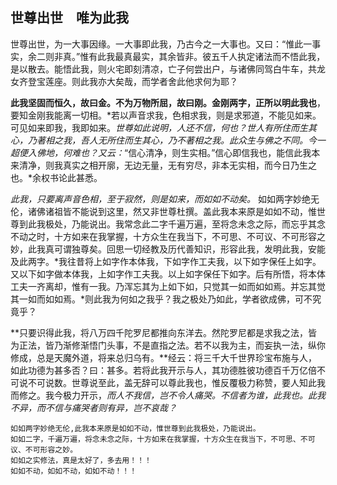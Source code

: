 ## 世尊出世　唯为此我

世尊出世，为一大事因缘。一大事即此我，乃古今之一大事也。又曰：“惟此一事实，余二则非真。”惟有此我最真最实，其余皆非。彼五千人执定诸法而不悟此我，是以散去。能悟此我，则火宅即刻清凉，亡子何尝出户，与诸佛同驾白牛车，共龙女齐登宝莲座。则此我亦大矣哉，而学者舍此他求何为耶？

**此我坚固而恒久，故曰金。不为万物所屈，故曰刚。金刚两字，正所以明此我也**，要知金刚我能离一切相。*若以声音求我，色相求我，则是求邪道，不能见如来。可见如来即我，我即如来。*世尊如此说明，人还不信，何也？世人有所住而生其心，乃著相之我，吾人无所住而生其心，乃不著相之我。此众生与佛之不同。今一超便入佛地，何难也？又云：*“信心清净，则生实相。”信心即信我也，能信此我本来清净，则我真实之相开廓，无边无量，无有穷尽，非本无实相，而今日乃生之也。*余权书论此甚悉。

*此我，只要离声音色相，至于寂然，则是如来，而如如不动矣。* 如如两字妙绝无伦，诸佛诸祖皆不能说到这里，然又非世尊杜撰。盖此我本来原是如如不动，惟世尊到此我极处，乃能说出。我常念此二字千遍万遍，至将念未念之际，而忘乎其念不动之时，十方如来在我掌握，十方众生在我当下，不可思、不可议、不可形容之妙，此我真可谓独尊矣。回思一切经教及历代善知识，形容此我，发明此我，安能及此两字。*我往昔将上如字作本体我，下如字作工夫我，以下如字保任上如字。又以下如字做本体我，上如字作工夫我。以上如字保任下如字。后有所悟，将本体工夫一齐离却，惟有一我。乃浑忘其为上如下如，只觉其一如而如如焉。并忘其觉其一如而如如焉。*则此我为何如之我乎？我之极处乃如此，学者欲成佛，可不究竟乎？

**只要识得此我，将八万四千陀罗尼都推向东洋去。然陀罗尼都是求我之法，皆为正法，皆乃渐修渐悟门头事，不是直指之法。若不以我为主，而妄执一法，纵你修成，总是天魔外道，将来总归乌有。**经云：将三千大千世界珍宝布施与人，如此功德为甚多否？曰：甚多。若将此我开示与人，其功德胜彼功德百千万亿倍不可说不可说数。世尊说至此，盖无辞可以尊此我也，惟反覆极力称赞，要人知此我而修之。我今极力开示，*而人不我信，岂不令人痛哭。不信者为谁，此我也。此我不异，而不信与痛哭者则有异，岂不哀哉？*

```yang
如如两字妙绝无伦,此我本来原是如如不动，惟世尊到此我极处，乃能说出。
如如二字，千遍万遍，将念未念之际，十方如来在我掌握，十方众生在我当下，不可思、不可议、不可形容之妙。
如如之实修法，真是太好了，多去用！！！
如如不动，如如不动，如如不动！！！
```
